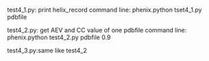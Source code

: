 test4_1.py: print helix_record
command line: phenix.python tset4_1.py pdbfile

test4_2.py: get AEV and CC value of one pdbfile
command line: phenix.python test4_2.py pdbfile 0.9

test4_3.py:same like test4_2
